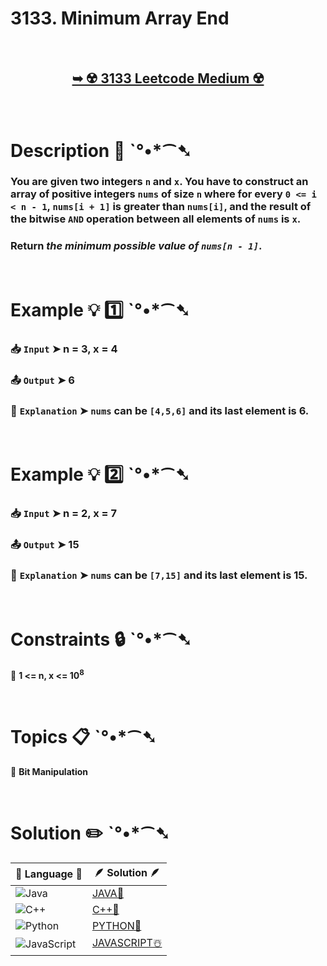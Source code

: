 # 3133. Minimum Array End

</br>

<h2 align="center"> 

<a href="https://leetcode.com/problems/minimum-array-end/description/?envType=daily-question&envId=2024-11-09"><strong>➥ ☢️ 3133 Leetcode Medium ☢️ </strong></a>
</h2>

</br>

# Description 📜 ˋ°•*⁀➷

### You are given two integers `n` and `x`. You have to construct an array of positive integers `nums` of size `n` where for every `0 <= i < n - 1`, `nums[i + 1]` is greater than `nums[i]`, and the result of the bitwise `AND` operation between all elements of `nums` is `x`.

### Return *the minimum possible value of `nums[n - 1]`*.

</br>

# Example 💡 1️⃣ ˋ°•*⁀➷

  ### 📥 `Input`  ➤ n = 3, x = 4

  ### 📤 `Output`  ➤ 6

  ### 🔦 `Explanation`  ➤ `nums` can be `[4,5,6]` and its last element is 6.

</br>

# Example 💡 2️⃣ ˋ°•*⁀➷

  ### 📥 `Input` ➤ n = 2, x = 7

  ### 📤 `Output`  ➤ 15

  ### 🔦 `Explanation` ➤ `nums` can be `[7,15]` and its last element is 15.

</br>

# Constraints 🔒 ˋ°•*⁀➷

🔹 **1 <= n, x <= 10<sup>8</sup>** </br>

</br>

# Topics 📋 ˋ°•*⁀➷

🔸 **Bit Manipulation**  </br>

</br>

# Solution ✏️ ˋ°•*⁀➷

| 📒 Language 📒  | 🪶 Solution 🪶 |
| ------------- | ------------- |
|  ![Java](https://img.shields.io/badge/java-%23ED8B00.svg?style=for-the-badge&logo=openjdk&logoColor=white)  | [JAVA🍁](https://github.com/Prakhar-002/LEETCODE/blob/main/%F0%9F%93%9C%20Daily%20Challange%20%F0%9F%92%A1/11%20November%20%F0%9F%8E%A1%202024/09%20-%2011%20-%202024%20---%203133.%20Minimum%20Array%20End%20%E2%98%83%EF%B8%8F%20%F0%9F%8D%81%20%F0%9F%8D%B0%20%F0%9F%8E%B2/%F0%9F%8D%81JAVA%20-%203133.%20Minimum%20Array%20End.java) |
|  ![C++](https://img.shields.io/badge/c++-%2300599C.svg?style=for-the-badge&logo=c%2B%2B&logoColor=white)  | [C++🎲](https://github.com/Prakhar-002/LEETCODE/blob/main/%F0%9F%93%9C%20Daily%20Challange%20%F0%9F%92%A1/11%20November%20%F0%9F%8E%A1%202024/09%20-%2011%20-%202024%20---%203133.%20Minimum%20Array%20End%20%E2%98%83%EF%B8%8F%20%F0%9F%8D%81%20%F0%9F%8D%B0%20%F0%9F%8E%B2/%F0%9F%8E%B2CPP%20-%203133.%20Minimum%20Array%20End.cpp)  |
|  ![Python](https://img.shields.io/badge/python-3670A0?style=for-the-badge&logo=python&logoColor=ffdd54)    | [PYTHON🍰](https://github.com/Prakhar-002/LEETCODE/blob/main/%F0%9F%93%9C%20Daily%20Challange%20%F0%9F%92%A1/11%20November%20%F0%9F%8E%A1%202024/09%20-%2011%20-%202024%20---%203133.%20Minimum%20Array%20End%20%E2%98%83%EF%B8%8F%20%F0%9F%8D%81%20%F0%9F%8D%B0%20%F0%9F%8E%B2/%F0%9F%8D%B0PYTHON%20-%203133.%20Minimum%20Array%20End.py) |
| ![JavaScript](https://img.shields.io/badge/javascript-%23323330.svg?style=for-the-badge&logo=javascript&logoColor=%23F7DF1E)   | [JAVASCRIPT☃️](https://github.com/Prakhar-002/LEETCODE/blob/main/%F0%9F%93%9C%20Daily%20Challange%20%F0%9F%92%A1/11%20November%20%F0%9F%8E%A1%202024/09%20-%2011%20-%202024%20---%203133.%20Minimum%20Array%20End%20%E2%98%83%EF%B8%8F%20%F0%9F%8D%81%20%F0%9F%8D%B0%20%F0%9F%8E%B2/%E2%98%83%EF%B8%8FJAVASCRIPT%20-%203133.%20Minimum%20Array%20End.js) |

